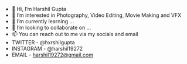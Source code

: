 - 👋 Hi, I’m Harshil Gupta
- 👀 I’m interested in Photography, Video Editing, Movie Making and VFX
- 🌱 I’m currently learning ...
- 💞️ I’m looking to collaborate on ...
- 📫 You can reach out to me via my socials and email
- TWITTER - @hxrshilgupta
- INSTAGRAM - @harshil19272
- EMAIL - harshil19272@gmail.com 

<!---
hxrshilgupta/hxrshilgupta is a ✨ special ✨ repository because its `README.md` (this file) appears on your GitHub profile.
You can click the Preview link to take a look at your changes.
--->
